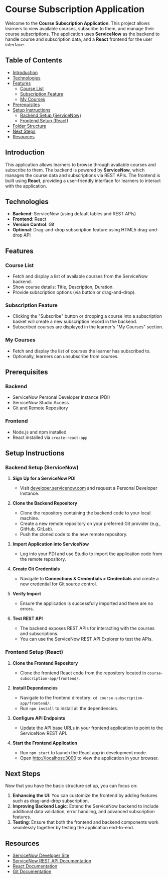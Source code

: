 # Course Subscription Application

Welcome to the **Course Subscription Application**. This project allows learners to view available courses, subscribe to them, and manage their course subscriptions. The application uses **ServiceNow** as the backend to handle course and subscription data, and a **React** frontend for the user interface.

## Table of Contents

- [Introduction](#introduction)
- [Technologies](#technologies)
- [Features](#features)
  - [Course List](#course-list)
  - [Subscription Feature](#subscription-feature)
  - [My Courses](#my-courses)
- [Prerequisites](#prerequisites)
- [Setup Instructions](#setup-instructions)
  - [Backend Setup (ServiceNow)](#backend-setup-servicenow)
  - [Frontend Setup (React)](#frontend-setup-react)
- [Folder Structure](#folder-structure)
- [Next Steps](#next-steps)
- [Resources](#resources)

## Introduction

This application allows learners to browse through available courses and subscribe to them. The backend is powered by **ServiceNow**, which manages the course data and subscriptions via REST APIs. The frontend is built using **React**, providing a user-friendly interface for learners to interact with the application.

## Technologies

- **Backend**: ServiceNow (using default tables and REST APIs)
- **Frontend**: React
- **Version Control**: Git
- **Optional**: Drag-and-drop subscription feature using HTML5 drag-and-drop API

## Features

### Course List
- Fetch and display a list of available courses from the ServiceNow backend.
- Show course details: Title, Description, Duration.
- Provide subscription options (via button or drag-and-drop).

### Subscription Feature
- Clicking the "Subscribe" button or dropping a course into a subscription basket will create a new subscription record in the backend.
- Subscribed courses are displayed in the learner's "My Courses" section.

### My Courses
- Fetch and display the list of courses the learner has subscribed to.
- Optionally, learners can unsubscribe from courses.

## Prerequisites

### Backend
- ServiceNow Personal Developer Instance (PDI)
- ServiceNow Studio Access
- Git and Remote Repository

### Frontend
- Node.js and npm installed
- React installed via `create-react-app`

## Setup Instructions

### Backend Setup (ServiceNow)

1. **Sign Up for a ServiceNow PDI**
   - Visit [developer.servicenow.com](https://developer.servicenow.com/) and request a Personal Developer Instance.

2. **Clone the Backend Repository**
   - Clone the repository containing the backend code to your local machine.
   - Create a new remote repository on your preferred Git provider (e.g., GitHub, GitLab).
   - Push the cloned code to the new remote repository.

3. **Import Application into ServiceNow**
   - Log into your PDI and use Studio to import the application code from the remote repository.

4. **Create Git Credentials**
   - Navigate to **Connections & Credentials > Credentials** and create a new credential for Git source control.

5. **Verify Import**
   - Ensure the application is successfully imported and there are no errors.

6. **Test REST API**
   - The backend exposes REST APIs for interacting with the courses and subscriptions.
   - You can use the ServiceNow REST API Explorer to test the APIs.

### Frontend Setup (React)

1. **Clone the Frontend Repository**
   - Clone the frontend React code from the repository located in `course-subscription-app/frontend/`.

2. **Install Dependencies**
   - Navigate to the frontend directory: `cd course-subscription-app/frontend/`.
   - Run `npm install` to install all the dependencies.

3. **Configure API Endpoints**
   - Update the API base URLs in your frontend application to point to the ServiceNow REST API.

4. **Start the Frontend Application**
   - Run `npm start` to launch the React app in development mode.
   - Open [http://localhost:3000](http://localhost:3000) to view the application in your browser.
   
## Next Steps

Now that you have the basic structure set up, you can focus on:

1. **Enhancing the UI**: You can customize the frontend by adding features such as drag-and-drop subscription.
2. **Improving Backend Logic**: Extend the ServiceNow backend to include additional data validation, error handling, and advanced subscription features.
3. **Testing**: Ensure that both the frontend and backend components work seamlessly together by testing the application end-to-end.

## Resources

- [ServiceNow Developer Site](https://developer.servicenow.com/)
- [ServiceNow REST API Documentation](https://docs.servicenow.com/csh?topicname=c_RESTAPI.html&version=latest)
- [React Documentation](https://reactjs.org/)
- [Git Documentation](https://git-scm.com/doc)
